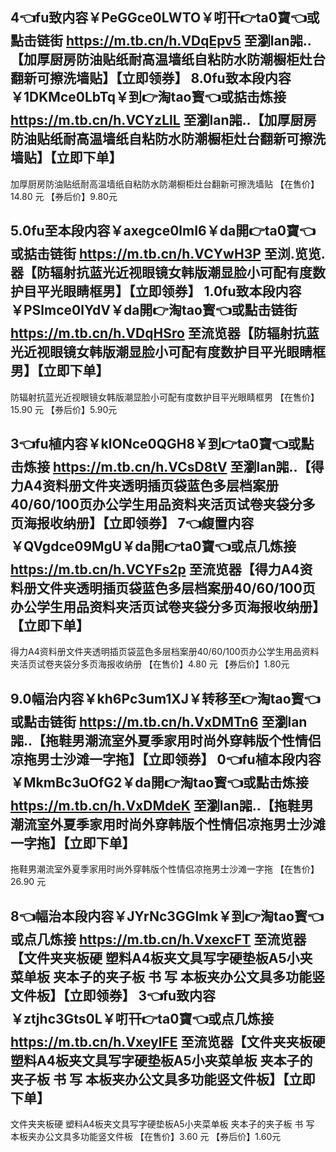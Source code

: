 
4👈fu致内容￥PeGGce0LWTO￥咑幵👉ta0寶👈或點击链街 https://m.tb.cn/h.VDqEpv5 至瀏lan嘂..【加厚厨房防油贴纸耐高温墙纸自粘防水防潮橱柜灶台翻新可擦洗墙贴】【立即领券】
8.0fu致本段内容￥1DKMce0LbTq￥到👉淘tao寳👈或掂击炼接 https://m.tb.cn/h.VCYzLlL 至瀏lan嘂..【加厚厨房防油贴纸耐高温墙纸自粘防水防潮橱柜灶台翻新可擦洗墙贴】【立即下单】
-----------------
加厚厨房防油贴纸耐高温墙纸自粘防水防潮橱柜灶台翻新可擦洗墙贴
【在售价】14.80 元
【券后价】9.80元



5.0fu至本段内容￥axegce0lmI6￥da開👉ta0寶👈或掂击链街 https://m.tb.cn/h.VCYwH3P 至浏.览览.器【防辐射抗蓝光近视眼镜女韩版潮显脸小可配有度数护目平光眼睛框男】【立即领券】
1.0fu致本段内容￥PSlmce0lYdV￥da開👉淘tao寳👈或點击链街 https://m.tb.cn/h.VDqHSro 至流览器【防辐射抗蓝光近视眼镜女韩版潮显脸小可配有度数护目平光眼睛框男】【立即下单】
-----------------
防辐射抗蓝光近视眼镜女韩版潮显脸小可配有度数护目平光眼睛框男
【在售价】15.90 元
【券后价】5.90元

3👈fu植内容￥klONce0QGH8￥到👉ta0寶👈或點击炼接 https://m.tb.cn/h.VCsD8tV 至瀏lan嘂..【得力A4资料册文件夹透明插页袋蓝色多层档案册40/60/100页办公学生用品资料夹活页试卷夹袋分多页海报收纳册】【立即领券】
7👈緮置内容￥QVgdce09MgU￥da開👉ta0寶👈或点几炼接 https://m.tb.cn/h.VCYFs2p 至流览器【得力A4资料册文件夹透明插页袋蓝色多层档案册40/60/100页办公学生用品资料夹活页试卷夹袋分多页海报收纳册】【立即下单】
-----------------
得力A4资料册文件夹透明插页袋蓝色多层档案册40/60/100页办公学生用品资料夹活页试卷夹袋分多页海报收纳册
【在售价】4.80 元
【券后价】1.80元



9.0幅治内容￥kh6Pc3um1XJ￥转移至👉淘tao寳👈或點击链街 https://m.tb.cn/h.VxDMTn6 至瀏lan嘂..【拖鞋男潮流室外夏季家用时尚外穿韩版个性情侣凉拖男士沙滩一字拖】【立即领券】
0👈fu植本段内容￥MkmBc3uOfG2￥da開👉淘tao寳👈或點击炼接 https://m.tb.cn/h.VxDMdeK 至瀏lan嘂..【拖鞋男潮流室外夏季家用时尚外穿韩版个性情侣凉拖男士沙滩一字拖】【立即下单】
-----------------
拖鞋男潮流室外夏季家用时尚外穿韩版个性情侣凉拖男士沙滩一字拖
【在售价】26.90 元


8👈幅治本段内容￥JYrNc3GGlmk￥到👉淘tao寳👈或点几炼接 https://m.tb.cn/h.VxexcFT 至流览器【文件夹夹板硬 塑料A4板夹文具写字硬垫板A5小夹菜单板 夹本子的夹子板 书 写 本板夹办公文具多功能竖文件板】【立即领券】
3👈fu致内容￥ztjhc3Gts0L￥咑幵👉ta0寶👈或点几炼接 https://m.tb.cn/h.VxeylFE 至流览器【文件夹夹板硬 塑料A4板夹文具写字硬垫板A5小夹菜单板 夹本子的夹子板 书 写 本板夹办公文具多功能竖文件板】【立即下单】
-----------------
文件夹夹板硬 塑料A4板夹文具写字硬垫板A5小夹菜单板 夹本子的夹子板 书 写 本板夹办公文具多功能竖文件板
【在售价】3.60 元
【券后价】1.60元
















